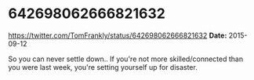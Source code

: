 # 642698062666821632
https://twitter.com/TomFrankly/status/642698062666821632
**Date:** 2015-09-12

So you can never settle down.. If you're not more skilled/connected than you were last week, you're setting yourself up for disaster.
